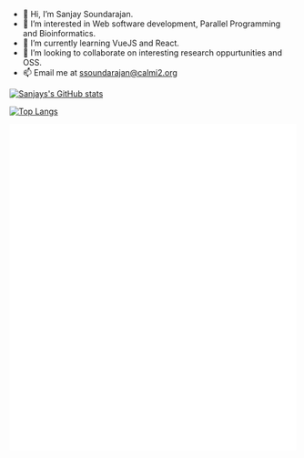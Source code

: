 - 👋 Hi, I’m Sanjay Soundarajan.
- 👀 I’m interested in Web software development, Parallel Programming and Bioinformatics.
- 🌱 I’m currently learning VueJS and React.
- 💞️ I’m looking to collaborate on interesting research oppurtunities and OSS.
- 📫 Email me at ssoundarajan@calmi2.org

[![Sanjays's GitHub stats](https://github-readme-stats.vercel.app/api?username=megasanjay&show_icons=true&count_private=true&theme=dark)](#)

[![Top Langs](https://github-readme-stats.vercel.app/api/top-langs/?username=megasanjay&langs_count=8&layout=compact&theme=dark)](#)

![Metrics](https://github.com/megasanjay/megasanjay/blob/main/github-metrics.svg)

